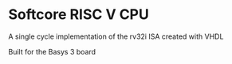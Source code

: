 # Softcore RISC V CPU

A single cycle implementation of the rv32i ISA created with VHDL

Built for the Basys 3 board

